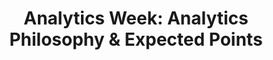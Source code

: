 ---
layout: post
title: "Analytics Week: Analytics Philosophy & Expected Points"
description: "Vibes > Numbers. Wait, what?"
permalink: https://www.fromtherumbleseat.com/2024/7/1/24188911/analytics-week-analytics-philosophy-intro-to-expected-points-college-football-analytics-georgia-tech
---